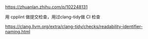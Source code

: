 


https://zhuanlan.zhihu.com/p/102248131


用 cpplint 做提交检查，用过clang-tidy做 CI 检查


https://clang.llvm.org/extra/clang-tidy/checks/readability-identifier-naming.html